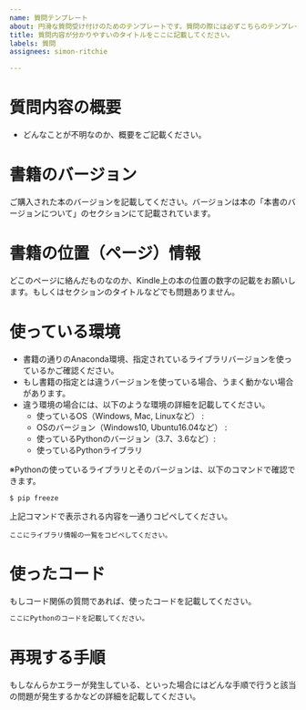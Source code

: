 ```yaml
---
name: 質問テンプレート
about: 円滑な質問受け付けのためのテンプレートです。質問の際には必ずこちらのテンプレートを利用してください。
title: 質問内容が分かりやすいのタイトルをここに記載してください。
labels: 質問
assignees: simon-ritchie

---
```


# 質問内容の概要

- どんなことが不明なのか、概要をご記載ください。

# 書籍のバージョン

ご購入された本のバージョンを記載してください。バージョンは本の「本書のバージョンについて」のセクションにて記載されています。

# 書籍の位置（ページ）情報

どこのページに絡んだものなのか、Kindle上の本の位置の数字の記載をお願いします。もしくはセクションのタイトルなどでも問題ありません。

# 使っている環境

- 書籍の通りのAnaconda環境、指定されているライブラリバージョンを使っているかご確認ください。
- もし書籍の指定とは違うバージョンを使っている場合、うまく動かない場合があります。
- 違う環境の場合には、以下のような環境の詳細を記載してください。
  - 使っているOS（Windows, Mac, Linuxなど） : 
  - OSのバージョン（Windows10, Ubuntu16.04など） : 
  - 使っているPythonのバージョン（3.7、3.6など）: 
  - 使っているPythonライブラリ

※Pythonの使っているライブラリとそのバージョンは、以下のコマンドで確認できます。

```
$ pip freeze
```

上記コマンドで表示される内容を一通りコピペしてください。

```
ここにライブラリ情報の一覧をコピペしてください。
```

# 使ったコード

もしコード関係の質問であれば、使ったコードを記載してください。

```py
ここにPythonのコードを記載してください。
```

# 再現する手順

もしなんらかエラーが発生している、といった場合にはどんな手順で行うと該当の問題が発生するかなどの詳細を記載してください。
